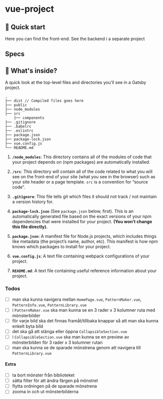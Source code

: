 # vue-project

## 🚀 Quick start

Here you can find the front-end. See the backend i a separate project

## Specs

## 🧐 What's inside?

A quick look at the top-level files and directories you'll see in a Gatsby project.

    .
    ├── dist // Compiled files goes here
    ├── public
    ├── node_modules
    ├── src
        ├── components
    ├── .gitignore
    ├── .babelrc
    ├── .eslintrc
    ├── package.json
    ├── package-lock.json
    ├── vue.config.js
    └── README.md

1.  **`/node_modules`**: This directory contains all of the modules of code that your project depends on (npm packages) are automatically installed.

2.  **`/src`**: This directory will contain all of the code related to what you will see on the front-end of your site (what you see in the browser) such as your site header or a page template. `src` is a convention for “source code”.

3.  **`.gitignore`**: This file tells git which files it should not track / not maintain a version history for.

4. **`package-lock.json`** (See `package.json` below, first). This is an automatically generated file based on the exact versions of your npm dependencies that were installed for your project. **(You won’t change this file directly).**

5. **`package.json`**: A manifest file for Node.js projects, which includes things like metadata (the project’s name, author, etc). This manifest is how npm knows which packages to install for your project.

6. **`vue.config.js`**: A text file containing webpack configurations of your project.

7. **`README.md`**: A text file containing useful reference information about your project.

### Todos
- [ ] man ska kunna navigera mellan `HomePage.vue`, `PatternMaker.vue`, `PatternInfo.vue`, `PatternLibrary.vue`
- [ ] i `PatternMaker.vue` ska man kunna se en 3 rader x 3 kolumner ruta med mönsterbilder
- [ ] för varje bild ska det finnas framåt/tillbaka knappar så att man ska kunna enkelt byta bild
- [ ] det ska gå att stänga eller öppna `CollapsibleSection.vue`
- [ ] i `CollapsibleSection.vue` ska man kunna se en preview av mönsterbilden för 3 rader x 3 kolumner rutan
- [ ] man ska kunna se de sparade mönstrena genom att navigera till `PatternLibrary.vue`

#### Extra
- [ ] ta bort mönster från biblioteket
- [ ] sätta filter för att ändra färgen på mönstret
- [ ] flytta ordningen på de sparade mönstrena
- [ ] zooma in och ut mönsterbilderna
